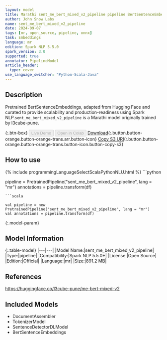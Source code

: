 ```yaml
---
layout: model
title: Marathi sent_me_bert_mixed_v2_pipeline pipeline BertSentenceEmbeddings from l3cube-pune
author: John Snow Labs
name: sent_me_bert_mixed_v2_pipeline
date: 2024-09-07
tags: [mr, open_source, pipeline, onnx]
task: Embeddings
language: mr
edition: Spark NLP 5.5.0
spark_version: 3.0
supported: true
annotator: PipelineModel
article_header:
  type: cover
use_language_switcher: "Python-Scala-Java"
---
```


## Description

Pretrained BertSentenceEmbeddings, adapted from Hugging Face and curated to provide scalability and production-readiness using Spark NLP.`sent_me_bert_mixed_v2_pipeline` is a Marathi model originally trained by l3cube-pune.

{:.btn-box}
<button class="button button-orange" disabled>Live Demo</button>
<button class="button button-orange" disabled>Open in Colab</button>
[Download](https://s3.amazonaws.com/auxdata.johnsnowlabs.com/public/models/sent_me_bert_mixed_v2_pipeline_mr_5.5.0_3.0_1725737327063.zip){:.button.button-orange.button-orange-trans.arr.button-icon}
[Copy S3 URI](s3://auxdata.johnsnowlabs.com/public/models/sent_me_bert_mixed_v2_pipeline_mr_5.5.0_3.0_1725737327063.zip){:.button.button-orange.button-orange-trans.button-icon.button-copy-s3}

## How to use



<div class="tabs-box" markdown="1">
{% include programmingLanguageSelectScalaPythonNLU.html %}
```python

pipeline = PretrainedPipeline("sent_me_bert_mixed_v2_pipeline", lang = "mr")
annotations =  pipeline.transform(df)   

```
```scala

val pipeline = new PretrainedPipeline("sent_me_bert_mixed_v2_pipeline", lang = "mr")
val annotations = pipeline.transform(df)

```
</div>

{:.model-param}
## Model Information

{:.table-model}
|---|---|
|Model Name:|sent_me_bert_mixed_v2_pipeline|
|Type:|pipeline|
|Compatibility:|Spark NLP 5.5.0+|
|License:|Open Source|
|Edition:|Official|
|Language:|mr|
|Size:|891.2 MB|

## References

https://huggingface.co/l3cube-pune/me-bert-mixed-v2

## Included Models

- DocumentAssembler
- TokenizerModel
- SentenceDetectorDLModel
- BertSentenceEmbeddings